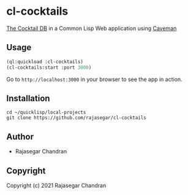# cl-cocktails
[The Cocktail DB](https://thecocktaildb.com) in a Common Lisp Web application using [Caveman](https://github.com/fukamachi/caveman)



## Usage
```lisp
(ql:quickload :cl-cocktails)
(cl-cocktails:start :port 3000)
```

Go to `http://localhost:3000` in your browser to see the app in action.

## Installation
```
cd ~/quicklisp/local-projects
git clone https://github.com/rajasegar/cl-cocktails
```

## Author

* Rajasegar Chandran

## Copyright

Copyright (c) 2021 Rajasegar Chandran

